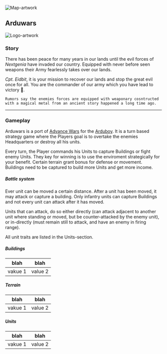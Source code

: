 ![Map-artwork](https://github.com/yinkou/Arduwars/blob/master/Assets/ReadmeAssets/artwork-map.png "Map-artwork")
## Arduwars

![Logo-artwork](https://github.com/yinkou/Arduwars/blob/master/Assets/ReadmeAssets/artwork.png "Logo-Artwork")
### Story
There has been peace for many years in our lands until the evil forces of *Nextgenia* have invaded our country. Equipped with never before seen weapons their Army fearlessly takes over our lands.

*Cpt. Eidbit*, it is your mission to recover our lands and stop the great evil once for all. You are the commander of our army which you have lead to victory 🏁.

```
Rumors say the enemies forces are equipped with weaponary cosntructed with a magical metal from an ancient story happened a long time ago.
```

---

### Gameplay
Arduwars is a port of [Advance Wars](https://en.wikipedia.org/wiki/Advance_Wars) for the [Arduboy](https://arduboy.com/).
It is a turn based strategy game where the Players goal is to overtake the enemies Headquarters or destroy all his units.

Every turn, the Player commands his Units to capture Buildings or fight enemy Units. They key for winning is to use the enviroment strategically for your benefit. Certain terrain grant bonus for defense or movement. Buildings need to be captured to build more Units and get more income.

##### Battle system
Ever unit can be moved a certain distance. After a unit has been moved, it may attack or capture a building. Only infantry units can capture Buildings and not every unit can attack after it has moved.

Units that can attack, do so either directly (can attack adjacent to another unit where standing or moved, but be counter-attacked by the enemy unit), or in-directly (must remain still to attack, and have an enemy in firing range).

All unit traits are listed in the Units-section.


##### Buildings

blah  |  blah
--|--
vakue 1  |  value 2


##### Terrain
blah  |  blah
--|--
vakue 1  |  value 2

##### Units
blah  |  blah
--|--
vakue 1  |  value 2
